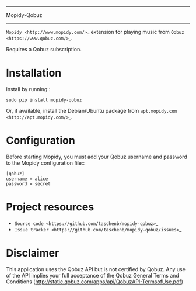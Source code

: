 ****************
Mopidy-Qobuz
****************

`Mopidy <http://www.mopidy.com/>`_ extension for playing music from
`Qobuz <https://www.qobuz.com/>`_.

Requires a Qobuz subscription.


Installation
============

Install by running::

    sudo pip install mopidy-qobuz

Or, if available, install the Debian/Ubuntu package from `apt.mopidy.com
<http://apt.mopidy.com/>`_.


Configuration
=============

Before starting Mopidy, you must add your Qobuz username and password
to the Mopidy configuration file::

    [qobuz]
    username = alice
    password = secret


Project resources
=================

- `Source code <https://github.com/taschenb/mopidy-qobuz>`_
- `Issue tracker <https://github.com/taschenb/mopidy-qobuz/issues>`_


Disclaimer
==========

This application uses the Qobuz API but is not certified by Qobuz. Any use of the API implies your full acceptance of the Qobuz General Terms and Conditions (http://static.qobuz.com/apps/api/QobuzAPI-TermsofUse.pdf)
